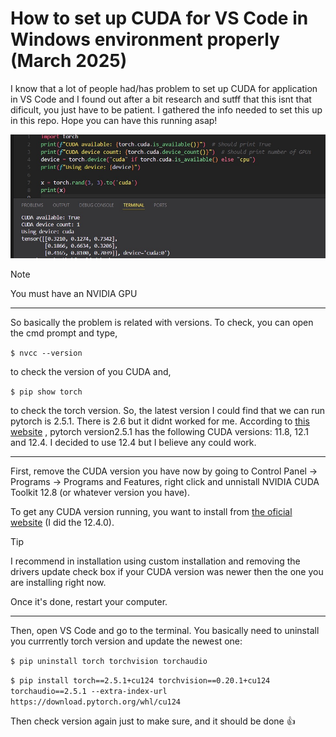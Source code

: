 # How to set up CUDA for VS Code in Windows environment properly (March 2025)

I know that a lot of people had/has problem to set up CUDA for application in VS Code and I found out after a bit research and sutff that this isnt that dificult, you just have to be patient. I gathered the info needed to set this up in this repo. Hope you can have this running asap!

![cuda working](images/d3fa8f8d-8cc7-4bbf-93b7-7c9302fee546.jpg)

> [!NOTE]
> You must have an NVIDIA GPU
> 
---

So basically the problem is related with versions. To check, you can open the cmd prompt and type, 

`$ nvcc --version`

to check the version of you CUDA and,

`$ pip show torch`

to check the torch version. 
So, the latest version I could find that we can run pytorch is 2.5.1. There is 2.6 but it didnt worked for me. According to [this website](https://pytorch.org/get-started/previous-versions/) , pytorch version2.5.1 has the following CUDA versions: 11.8, 12.1 and 12.4. I decided to use 12.4 but I believe any could work.

---

First, remove the CUDA version you have now by going to Control Panel → Programs → Programs and Features, right click and unnistall NVIDIA CUDA Toolkit 12.8 (or whatever version you have).

To get any CUDA version running, you want to install from [the oficial website](https://developer.nvidia.com/cuda-toolkit-archive) (I did the 12.4.0).

> [!TIP]
> I recommend in installation using custom installation and removing the drivers update check box if your CUDA version was newer then the one you are installing right now.

Once it's done, restart your computer.

---

Then, open VS Code and go to the terminal. You basically need to uninstall you currrently torch version and update the newest one:

`$ pip uninstall torch torchvision torchaudio`

`$ pip install torch==2.5.1+cu124 torchvision==0.20.1+cu124 torchaudio==2.5.1 --extra-index-url https://download.pytorch.org/whl/cu124`

Then check version again just to make sure, and it should be done :+1:
